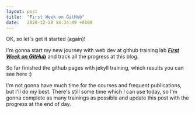 ```yaml
---
layout: post
title:  "First Week on GitHub"
date:   2020-12-20 14:34:49 +0100
---
```

OK, so let's get it started (again)!

I'm gonna start my new journey with web dev at github training lab [***First Week on GitHub***](https://lab.github.com/githubtraining/first-week-on-github) and track all the progress at this blog.

So far finished the github pages with jekyll training, which results you can see here :)

I'm not gonna have much time for the courses and frequent publications, but I'll do my best.
There's still some time which I can use today, so I'm gonna complete as many trainings as possible and update this post with the progress at the end of day.
